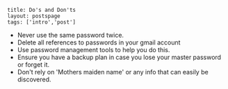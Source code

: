 
```
title: Do's and Don'ts
layout: postspage
tags: ['intro','post']

```
- Never use the same password twice.
- Delete all references to passwords in your gmail account
- Use password management tools to help you do this.
- Ensure you have a backup plan in case you lose your master password or forget it.
- Don't rely on 'Mothers maiden name' or any info that can easily be discovered.
